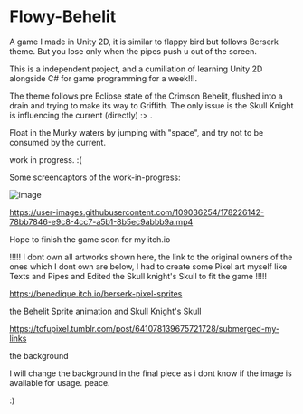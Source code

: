 # Flowy-Behelit
A game I made in Unity 2D, it is similar to flappy bird but follows Berserk theme. But you lose only when the pipes push u out of the screen.

This is a independent project, and a cumiliation of learning Unity 2D alongside C# for game programming for a week!!!.

The theme follows pre Eclipse state of the Crimson Behelit, flushed into a drain and trying to make its way to Griffith. The only issue is the Skull Knight is influencing the current (directly) :> .

Float in the Murky waters by jumping with "space", and try not to be consumed by the current.

work in progress. :(

Some screencaptors of the work-in-progress:

![image](https://user-images.githubusercontent.com/109036254/178221328-bf9d25aa-84bb-4716-b83f-ba8b0de310b6.png)

https://user-images.githubusercontent.com/109036254/178226142-78bb7846-e9c8-4cc7-a5b1-8b5ec9abbb9a.mp4

Hope to finish the game soon for my itch.io

!!!!! I dont own all artworks shown here, the link to the original owners of the ones which I dont own are below, I had to create some Pixel art myself like Texts and Pipes and Edited the Skull knight's Skull to fit the game !!!!!

https://benedique.itch.io/berserk-pixel-sprites

the Behelit Sprite animation and Skull Knight's Skull

https://tofupixel.tumblr.com/post/641078139675721728/submerged-my-links

the background

I will change the background in the final piece as i dont know if the image is available for usage. peace.

:)
